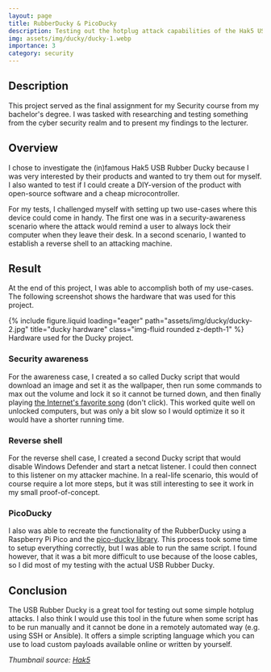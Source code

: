 ```yaml
---
layout: page
title: RubberDucky & PicoDucky
description: Testing out the hotplug attack capabilities of the Hak5 USB Rubber Ducky
img: assets/img/ducky/ducky-1.webp
importance: 3 
category: security
---
```


## Description 
This project served as the final assignment for my Security course from my bachelor's degree. I was tasked with researching and testing something from the cyber security realm and to present my findings to the lecturer.

## Overview
I chose to investigate the (in)famous Hak5 USB Rubber Ducky because I was very interested by their products and wanted to try them out for myself. I also wanted to test if I could create a DIY-version of the product with open-source software and a cheap microcontroller.

For my tests, I challenged myself with setting up two use-cases where this device could come in handy. The first one was in a security-awareness scenario where the attack would remind a user to always lock their computer when they leave their desk. In a second scenario, I wanted to establish a reverse shell to an attacking machine.

## Result
At the end of this project, I was able to accomplish both of my use-cases. The following screenshot shows the hardware that was used for this project.
<div class="row">
    <div class="col-sm mt-2 mt-md-0">
        {% include figure.liquid loading="eager" path="assets/img/ducky/ducky-2.jpg" title="ducky hardware" class="img-fluid rounded z-depth-1" %}
    </div>
</div>

<div class="caption">
   Hardware used for the Ducky project. 
</div>

### Security awareness
For the awareness case, I created a so called Ducky script that would download an image and set it as the wallpaper, then run some commands to max out the volume and lock it so it cannot be turned down, and then finally playing [the Internet's favorite song](https://www.youtube.com/watch?v=dQw4w9WgXcQ&ab_channel=RickAstley) (don't click). This worked quite well on unlocked computers, but was only a bit slow so I would optimize it so it would have a shorter running time.

### Reverse shell
For the reverse shell case, I created a second Ducky script that would disable Windows Defender and start a netcat listener. I could then connect to this listener on my attacker machine. In a real-life scenario, this would of course require a lot more steps, but it was still interesting to see it work in my small proof-of-concept.

### PicoDucky
I also was able to recreate the functionality of the RubberDucky using a Raspberry Pi Pico and the [pico-ducky library](https://github.com/dbisu/pico-ducky). This process took some time to setup everything correctly, but I was able to run the same script. I found however, that it was a bit more difficult to use because of the loose cables, so I did most of my testing with the actual USB Rubber Ducky.

## Conclusion
The USB Rubber Ducky is a great tool for testing out some simple hotplug attacks. I also think I would use this tool in the future when some script has to be run manually and it cannot be done in a remotely automated way (e.g. using SSH or Ansible). It offers a simple scripting language which you can use to load custom payloads available online or written by yourself.

*Thumbnail source: [Hak5](https://hakshop.myshopify.com/products/usb-rubber-ducky?variant=353378649)*
